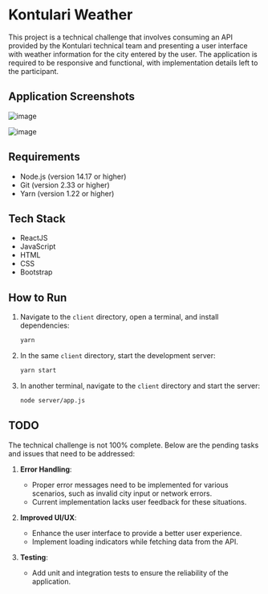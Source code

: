 # Kontulari Weather

<p>This project is a technical challenge that involves consuming an API provided by the Kontulari technical team and presenting a user interface with weather information for the city entered by the user. The application is required to be responsive and functional, with implementation details left to the participant.</p>

## Application Screenshots

![image](https://user-images.githubusercontent.com/72168914/150454883-5ebbf1d3-26e9-4328-ba24-679b00888e9e.png)
 
![image](https://user-images.githubusercontent.com/72168914/150454563-8c444151-34c9-4182-afc7-f7e7b9986afc.png)

## Requirements

- Node.js (version 14.17 or higher)
- Git (version 2.33 or higher)
- Yarn (version 1.22 or higher)

## Tech Stack

- ReactJS
- JavaScript
- HTML
- CSS
- Bootstrap

## How to Run

1. Navigate to the `client` directory, open a terminal, and install dependencies:

    ```bash
    yarn
    ```

2. In the same `client` directory, start the development server:

    ```bash
    yarn start
    ```

3. In another terminal, navigate to the `client` directory and start the server:

    ```bash
    node server/app.js
    ```

## TODO

The technical challenge is not 100% complete. Below are the pending tasks and issues that need to be addressed:

1. **Error Handling**:
    - Proper error messages need to be implemented for various scenarios, such as invalid city input or network errors.
    - Current implementation lacks user feedback for these situations.

2. **Improved UI/UX**:
    - Enhance the user interface to provide a better user experience.
    - Implement loading indicators while fetching data from the API.

3. **Testing**:
    - Add unit and integration tests to ensure the reliability of the application.

